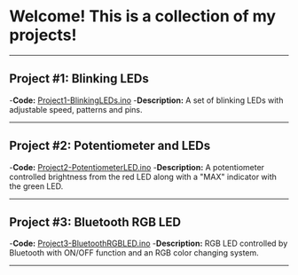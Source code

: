# Welcome! This is a collection of my projects!

---------

## Project #1: Blinking LEDs
-**Code:** [Project1-BlinkingLEDs.ino](./Project1-BlinkingLEDs.ino)
-**Description:** A set of blinking LEDs with adjustable speed, patterns and pins.

---------

## Project #2: Potentiometer and LEDs
-**Code:** [Project2-PotentiometerLED.ino](./Project2-PotentiometerLED.ino)
-**Description:** A potentiometer controlled brightness from the red LED along with a "MAX" indicator with the green LED.

---------

## Project #3: Bluetooth RGB LED
-**Code:** [Project3-BluetoothRGBLED.ino](./Project3-BluetoothRGBLED.ino)
-**Description:** RGB LED controlled by Bluetooth with ON/OFF function and an RGB color changing system.

---------
